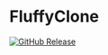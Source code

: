 # FluffyClone

[![GitHub Release](https://img.shields.io/github/v/release/ulysseherbach/fluffyclone?logo=github)](https://github.com/ulysseherbach/fluffyclone)
